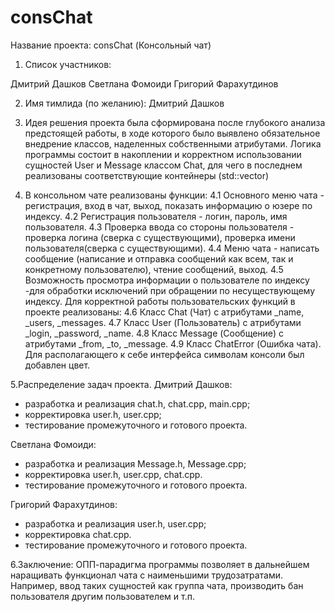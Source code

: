 # consChat
Название проекта:
consChat (Консольный чат)

1.	Список участников:

Дмитрий Дашков
Светлана Фомоиди
Григорий Фарахутдинов

2.	Имя тимлида (по желанию):
Дмитрий Дашков

3.	Идея решения проекта была сформирована после глубокого анализа предстоящей работы, 
в ходе которого было выявлено обязательное внедрение классов, наделенных собственными атрибутами. 
Логика программы состоит в накоплении и корректном использовании сущностей User и Message классом Chat, 
для чего в последнем реализованы соответствующие контейнеры (std::vector)

4.	В консольном чате реализованы функции:
4.1	Основного меню чата - регистрация, вход в чат, выход, показать информацию о юзере по индексу.
4.2	Регистрация пользователя - логин, пароль, имя пользователя.
4.3	Проверка ввода со стороны пользователя - проверка логина (сверка с существующими), проверка имени пользователя(сверка с существующими).
4.4	Меню чата - написать сообщение (написание и отправка сообщений как всем, так и конкретному пользователю), чтение сообщений, выход.
4.5	Возможность просмотра информации о пользователе по индексу -для обработки исключений при обращении по несуществующему индексу.
Для корректной работы пользовательских функций в проекте реализованы:
4.6	Класс Chat (Чат) с атрибутами _name, _users, _messages.
4.7	Класс User (Пользователь) с атрибутами _login, _password, _name.
4.8	Класс Message (Сообщение) с атрибутами  _from, _to, _message.
4.9	Класс ChatError (Ошибка чата).
Для располагающего к себе интерфейса символам консоли был добавлен цвет.

5.Распределение задач проекта.
Дмитрий Дашков:
- разработка и реализация chat.h, chat.cpp, main.cpp;
- корректировка user.h, user.cpp;
- тестирование промежуточного и готового проекта.

Светлана Фомоиди:
- разработка и реализация Message.h, Message.cpp;
- корректировка user.h, user.cpp, chat.cpp.
- тестирование промежуточного и готового проекта.

Григорий Фарахутдинов:
- разработка и реализация user.h, user.cpp;
- корректировка chat.cpp.
- тестирование промежуточного и готового проекта.

6.Заключение:
ОПП-парадигма программы позволяет в дальнейшем наращивать функционал чата с наименьшими трудозатратами. 
Например, ввод таких сущностей как группа чата, производить бан пользователя другим пользователем и т.п.